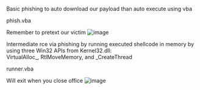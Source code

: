 Basic phishing to auto download our payload than auto execute using vba

phish.vba

Remember to pretext our victim
![image](https://github.com/VietTheBarbarian/OfficePhishing/assets/56415307/5683bbc3-0abb-40a1-9e22-69a2ce8f080f)

Intermediate rce via phishing by running executed shellcode in memory by using three Win32 APIs from Kernel32.dll:  
VirtualAlloc_, RtlMoveMemory, and _CreateThread

runner.vba

Will exit when you close office 
![image](https://github.com/VietTheBarbarian/OfficePhishing/assets/56415307/ee96d583-50fa-4ff8-ad86-677e35bb54f5)
